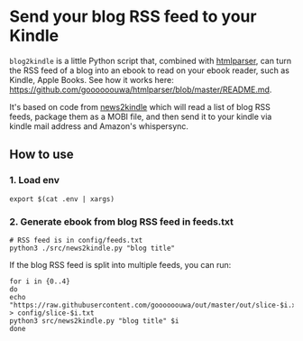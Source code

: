 # Send your blog RSS feed to your Kindle

`blog2kindle` is a little Python script that, combined with [htmlparser](https://github.com/goooooouwa/htmlparser), can turn the RSS feed of a blog into an ebook to read on your ebook reader, such as Kindle, Apple Books. See how it works here: https://github.com/goooooouwa/htmlparser/blob/master/README.md.

It's based on code from [news2kindle](https://github.com/goooooouwa/news2kindle) which will read a list of blog RSS feeds, package them as a MOBI file, and then send it to your kindle via kindle mail address and Amazon's whispersync. 

## How to use

### 1. Load env

`export $(cat .env | xargs)`

### 2. Generate ebook from blog RSS feed in feeds.txt

```
# RSS feed is in config/feeds.txt
python3 ./src/news2kindle.py "blog title"
```

If the blog RSS feed is split into multiple feeds, you can run:

```
for i in {0..4}
do
echo "https://raw.githubusercontent.com/goooooouwa/out/master/out/slice-$i.xml" > config/slice-$i.txt
python3 src/news2kindle.py "blog title" $i
done
```
